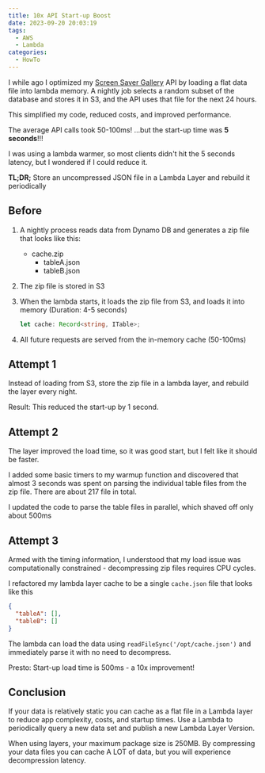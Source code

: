 ```yaml
---
title: 10x API Start-up Boost
date: 2023-09-20 20:03:19
tags:
  - AWS
  - Lambda
categories:
  - HowTo
---
```


I while ago I optimized my [Screen Saver Gallery](https://bliskavka.com/Screen-Saver-Gallery) API by loading a flat data file into lambda memory. A nightly job selects a random subset of the database and stores it in S3, and the API uses that file for the next 24 hours.

This simplified my code, reduced costs, and improved performance.

The average API calls took 50-100ms! ...but the start-up time was **5 seconds**!!!

I was using a lambda warmer, so most clients didn't hit the 5 seconds latency, but I wondered if I could reduce it.

**TL;DR;** Store an uncompressed JSON file in a Lambda Layer and rebuild it periodically

## Before

1. A nightly process reads data from Dynamo DB and generates a zip file that looks like this:

   - cache.zip
     - tableA.json
     - tableB.json

2. The zip file is stored in S3
3. When the lambda starts, it loads the zip file from S3, and loads it into memory (Duration: 4-5 seconds)

   ```typescript
   let cache: Record<string, ITable>;
   ```

4. All future requests are served from the in-memory cache (50-100ms)

## Attempt 1

Instead of loading from S3, store the zip file in a lambda layer, and rebuild the layer every night.

Result: This reduced the start-up by 1 second.

## Attempt 2

The layer improved the load time, so it was good start, but I felt like it should be faster.

I added some basic timers to my warmup function and discovered that almost 3 seconds was spent on parsing the individual table files from the zip file. There are about 217 file in total.

I updated the code to parse the table files in parallel, which shaved off only about 500ms

## Attempt 3

Armed with the timing information, I understood that my load issue was computationally constrained - decompressing zip files requires CPU cycles.

I refactored my lambda layer cache to be a single `cache.json` file that looks like this

```json
{
  "tableA": [],
  "tableB": []
}
```

The lambda can load the data using `readFileSync('/opt/cache.json')` and immediately parse it with no need to decompress.

Presto: Start-up load time is 500ms - a 10x improvement!

## Conclusion

If your data is relatively static you can cache as a flat file in a Lambda layer to reduce app complexity, costs, and startup times. Use a Lambda to periodically query a new data set and publish a new Lambda Layer Version.

When using layers, your maximum package size is 250MB. By compressing your data files you can cache A LOT of data, but you will experience decompression latency.
